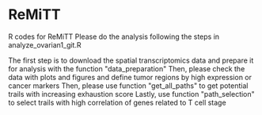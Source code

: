 # ReMiTT
R codes for ReMiTT
Please do the analysis following the steps in analyze_ovarian1_git.R

The first step is to download the spatial transcriptomics data and prepare it for analysis with the function "data_preparation"
Then, please check the data with plots and figures and define tumor regions by high expression or cancer markers
Then, please use function "get_all_paths" to get potential trails with increasing exhaustion score
Lastly, use function "path_selection" to select trails with high correlation of genes related to T cell stage
